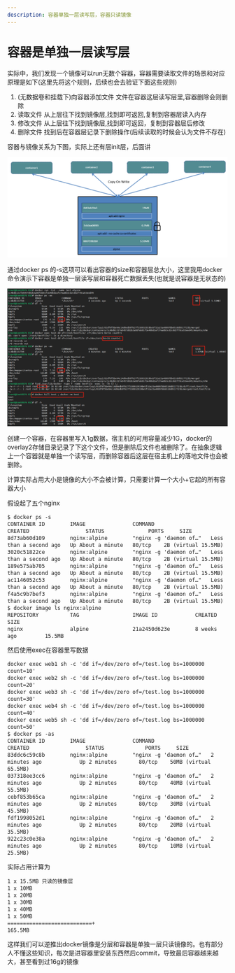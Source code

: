 ```yaml
---
description: 容器单独一层读写层，容器只读镜像
---
```


# 容器是单独一层读写层

实际中，我们发现一个镜像可以run无数个容器，容器需要读取文件的场景和对应原理是如下\(这里先将这个规则，后续也会去验证下面这些规则\)

1. \(无数据卷和挂载下\)向容器添加文件 文件在容器这层读写层里,容器删除会则删除
2. 读取文件 从上层往下找到镜像层,找到即可返回,复制到容器层读入内存
3. 修改文件 从上层往下找到镜像层,找到即可返回，复制到容器层后修改
4. 删除文件 找到后在容器层记录下删除操作\(后续读取的时候会认为文件不存在\)

容器与镜像关系为下图，实际上还有层init层，后面讲

![](../.gitbook/assets/image%20%2868%29.png)

通过docker ps 的-s选项可以看出容器的size和容器层总大小，这里我用docker命令演示下容器是单独一层读写层和容器死亡数据丢失\(也就是说容器是无状态的\)

![](../.gitbook/assets/image%20%2834%29.png)

创建一个容器，在容器里写入1g数据，宿主机的可用容量减少1G，docker的overlay2存储目录记录了下这个文件，但是删除后文件也被删除了。在抽象逻辑上一个容器就是单独一个读写层，而删除容器后这层在宿主机上的落地文件也会被删除。

计算实际占用大小是镜像的大小不会被计算，只需要计算一个大小+它起的所有容器大小

假设起了五个nginx

```text
$ docker ps -s
CONTAINER ID        IMAGE               COMMAND                  CREATED                  STATUS              PORTS     SIZE
8d73ab60d109        nginx:alpine        "nginx -g 'daemon of…"   Less than a second ago   Up About a minute   80/tcp    2B (virtual 15.5MB)
3020c51822ce        nginx:alpine        "nginx -g 'daemon of…"   Less than a second ago   Up About a minute   80/tcp    2B (virtual 15.5MB)
189e575ab705        nginx:alpine        "nginx -g 'daemon of…"   Less than a second ago   Up About a minute   80/tcp    2B (virtual 15.5MB)
ac1146052c53        nginx:alpine        "nginx -g 'daemon of…"   Less than a second ago   Up About a minute   80/tcp    2B (virtual 15.5MB)
f4a5c9b7bef3        nginx:alpine        "nginx -g 'daemon of…"   Less than a second ago   Up About a minute   80/tcp    2B (virtual 15.5MB)
$ docker image ls nginx:alpine
REPOSITORY          TAG                 IMAGE ID            CREATED             SIZE
nginx               alpine              21a2450d623e        8 weeks ago         15.5MB
```

然后使用exec在容器里写数据

```text
docker exec web1 sh -c 'dd if=/dev/zero of=/test.log bs=1000000 count=10'
docker exec web2 sh -c 'dd if=/dev/zero of=/test.log bs=1000000 count=20'
docker exec web3 sh -c 'dd if=/dev/zero of=/test.log bs=1000000 count=30'
docker exec web4 sh -c 'dd if=/dev/zero of=/test.log bs=1000000 count=40'
docker exec web5 sh -c 'dd if=/dev/zero of=/test.log bs=1000000 count=50'
$ docker ps -as
CONTAINER ID        IMAGE               COMMAND                  CREATED                  STATUS             PORTS     SIZE
83ddc6c59c8b        nginx:alpine        "nginx -g 'daemon of…"   2 minutes ago            Up 2 minutes       80/tcp    50MB (virtual 65.5MB)
037318ee3cc6        nginx:alpine        "nginx -g 'daemon of…"   2 minutes ago            Up 2 minutes       80/tcp    40MB (virtual 55.5MB)
cebf853b65ca        nginx:alpine        "nginx -g 'daemon of…"   2 minutes ago            Up 2 minutes       80/tcp    30MB (virtual 45.5MB)
fdf1998052d1        nginx:alpine        "nginx -g 'daemon of…"   2 minutes ago            Up 2 minutes       80/tcp    20MB (virtual 35.5MB)
922c23c0e38a        nginx:alpine        "nginx -g 'daemon of…"   2 minutes ago            Up 2 minutes       80/tcp    10MB (virtual 25.5MB)
```

实际占用计算为

```text
1 x 15.5MB 只读的镜像层
1 x 10MB
1 x 20MB
1 x 30MB
1 x 40MB
1 x 50MB
===========================+
165.5MB
```

这样我们可以逆推出docker镜像是分层和容器是单独一层只读镜像的。也有部分人不懂这些知识，每次是进容器里安装东西然后commit，导致最后容器越来越大，甚至看到过16g的镜像

